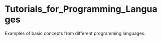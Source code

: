 # Tutorials_for_Programming_Languages
Examples of basic concepts from different programming languages.
